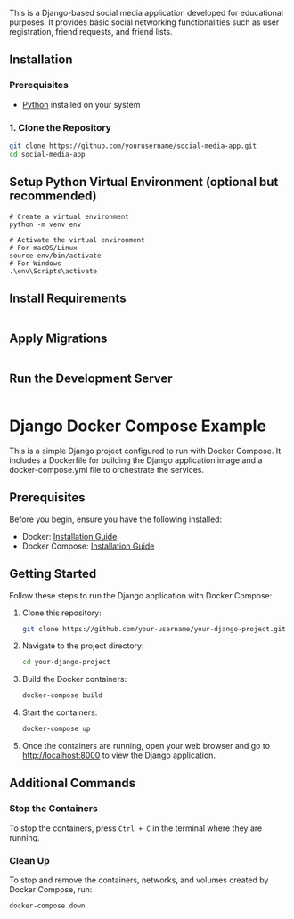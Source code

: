 This is a Django-based social media application developed for educational purposes. It provides basic social networking functionalities such as user registration, friend requests, and friend lists.

## Installation

### Prerequisites

- [Python](https://www.python.org/downloads/) installed on your system

### 1. Clone the Repository

```bash
git clone https://github.com/yourusername/social-media-app.git
cd social-media-app
```

## Setup Python Virtual Environment (optional but recommended)

```
# Create a virtual environment
python -m venv env

# Activate the virtual environment
# For macOS/Linux
source env/bin/activate
# For Windows
.\env\Scripts\activate

```

## Install Requirements

```pip install -r requirements.txt

```
## Apply Migrations
```python manage.py migrate
```

##  Run the Development Server

```python manage.py runserver
```


# Django Docker Compose Example

This is a simple Django project configured to run with Docker Compose. It includes a Dockerfile for building the Django application image and a docker-compose.yml file to orchestrate the services.

## Prerequisites

Before you begin, ensure you have the following installed:

- Docker: [Installation Guide](https://docs.docker.com/get-docker/)
- Docker Compose: [Installation Guide](https://docs.docker.com/compose/install/)

## Getting Started

Follow these steps to run the Django application with Docker Compose:

1. Clone this repository:

    ```bash
    git clone https://github.com/your-username/your-django-project.git
    ```

2. Navigate to the project directory:

    ```bash
    cd your-django-project
    ```

3. Build the Docker containers:

    ```bash
    docker-compose build
    ```

4. Start the containers:

    ```bash
    docker-compose up
    ```

5. Once the containers are running, open your web browser and go to [http://localhost:8000](http://localhost:8000) to view the Django application.

## Additional Commands

### Stop the Containers

To stop the containers, press `Ctrl + C` in the terminal where they are running.

### Clean Up

To stop and remove the containers, networks, and volumes created by Docker Compose, run:

```bash
docker-compose down
